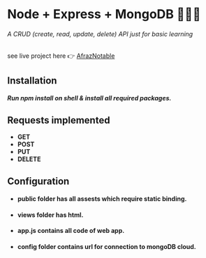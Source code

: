 # Node + Express + MongoDB  :nut_and_bolt::wrench::leaves:
###### A CRUD *(create, read, update, delete)* API just for basic learning

see live project here :point_right: [AfrazNotable](https://afraznotable.herokuapp.com/)

## Installation
##### Run **npm install** on shell & install all required packages.  
	
## Requests implemented

* **GET**
* **POST**
* **PUT**
* **DELETE**
 
 ## Configuration
 
 * #### **public** folder has all assests which require static binding.
 * #### **views** folder has html.
 * #### **app.js** contains all code of web app.  
 * #### **config** folder contains url for connection to mongoDB cloud.  
